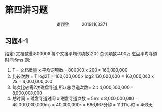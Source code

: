# 第四讲习题
$$
秦颖欣 \ \ \ \ \ \ \ \ \ \ \ 20191103371
$$

## 习题4-1

给定:
文档数量:800000
每个文档平均词项数:200
总词项数:400万
磁盘平均寻道时间:5ms
则:

1. T = 文档数量 x 平均词项数 = 800000 x 200 = 160,000,000
2. 比较次数 = T log2T = 160,000,000 x log2 160,000,000 ≈ 160,000,000 x 25 = 4,000,000,000
3. 每次比较需2次磁盘寻道,所以总寻道次数= 2 x 4,000,000,000 = 8,000,000,000
4. 总时间 = 磁盘寻道时间 x 磁盘寻道次数 
          = 5ms x 8,000,000,000 
          = 40,000,000,000ms
          = 40,000,000s
          = 666,667分钟
          = 11,111小时
          = 463天



